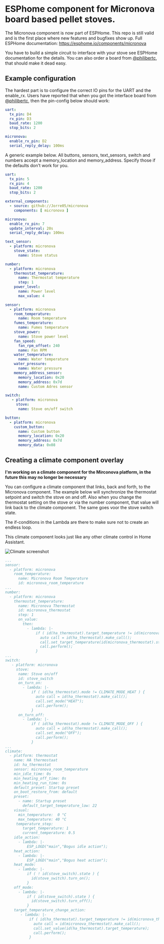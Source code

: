 # ESPhome component for Micronova board based pellet stoves. 

The Micronova component is now part of ESPHome. This repo is still valid and is the first place where new features and bugfixes show up.
Full ESPHome documentation: https://esphome.io/components/micronova

You have to build a simple circuit to interface with your stove see ESPHome documentation for the details. You can also order a board from 
[@philibertc](https://github.com/philibertc), that should make it dead easy.

## Example configuration

The hardest part is to configure the correct IO pins for the UART and the enable_rx. 
Users have reported that when you got the interface board from [@philibertc](https://github.com/philibertc), then the pin-config below should work:

```yaml
uart:
  tx_pin: D4
  rx_pin: D3
  baud_rate: 1200
  stop_bits: 2

micronova:
  enable_rx_pin: D2
  serial_reply_delay: 100ms
```

A generic example below. All buttons, sensors, text_sensors, switch and numbers accept a memory_location and memory_address. Specify those if the defaults don't work for you.

```yaml
uart:
  tx_pin: 5
  rx_pin: 4
  baud_rate: 1200
  stop_bits: 2

external_components:
  - source: github://Jorre05/micronova
    components: [ micronova ]

micronova:
  enable_rx_pin: 7
  update_interval: 20s
  serial_reply_delay: 100ms

text_sensor:
  - platform: micronova
    stove_state:
      name: Stove status

number:
  - platform: micronova
    thermostat_temperature:
      name: Thermostat temperature
      step: 1
    power_level:
      name: Power level
      max_value: 4

sensor:
  - platform: micronova
    room_temperature:
      name: Room temperature
    fumes_temperature:
      name: Fumes temperature
    stove_power:
      name: Stove power level
    fan_speed:
      fan_rpm_offset: 240
      name: Fan RPM
    water_temperature:
      name: Water temperature
    water_pressure:
      name: Water pressure
    memory_address_sensor:
      memory_location: 0x20
      memory_address: 0x7d
      name: Custom Adres sensor

switch:
   - platform: micronova
     stove:
      name: Stove on/off switch

button:
  - platform: micronova
    custom_button:
      name: Custom button
      memory_location: 0x20
      memory_address: 0x7d
      memory_data: 0x08

```

## Creating a climate component overlay

**I'm working on a climate component for the Mirconova platform, in the future this may no longer be necessary**

You can configure a climate component that links, back and forth, to the Micronova component. The example below will synchronize the thermostat setpoint and switch the stove on and off. Also when you change the thermostat setting on the stove or via the number component, that value will link back to the climate component. The same goes voor the stove switch state. 

  The if-conditions in the Lambda are there to make sure not to create an endless loop.

  This climate component looks just like any other climate control in Home Assistant.

![Climate screenshot](images/climate_pellet.png?raw=true "Climate overlay")

```yaml
...
sensor:
  - platform: micronova
    room_temperature:
      name: Micronova Room Temperature
      id: micronova_room_temperature
...
number:
  - platform: micronova
    thermostat_temperature:
      name: Micronova Thermostat
      id: micronova_thermostat
      step: 1
      on_value:
        then:
          - lambda: |-
              if ( id(ha_thermostat).target_temperature != id(micronova_thermostat).state ) {
                auto call = id(ha_thermostat).make_call();
                call.set_target_temperature(id(micronova_thermostat).state);
                call.perform();
              }
...
switch:
   - platform: micronova
     stove:
      name: Stove on/off
      id: stove_switch
      on_turn_on:
        - lambda: |-
            if ( id(ha_thermostat).mode != CLIMATE_MODE_HEAT ) {
              auto call = id(ha_thermostat).make_call();
              call.set_mode("HEAT");
              call.perform();
            }
      on_turn_off:
        - lambda: |-
            if ( id(ha_thermostat).mode != CLIMATE_MODE_OFF ) {
              auto call = id(ha_thermostat).make_call();
              call.set_mode("OFF");
              call.perform();
            }
...
climate:
  - platform: thermostat
    name: HA thermostaat
    id: ha_thermostat
    sensor: micronova_room_temperature
    min_idle_time: 0s
    min_heating_off_time: 0s
    min_heating_run_time: 0s
    default_preset: Startup preset
    on_boot_restore_from: default
    preset:
      - name: Startup preset
        default_target_temperature_low: 22
    visual:
      min_temperature:  0 °C
      max_temperature: 40 °C
     temperature_step:
        target_temperature: 1
        current_temperature: 0.5
    idle_action:
      - lambda: |-
          ESP_LOGD("main","Bogus idle action");
    heat_action:
      - lambda: |-
          ESP_LOGD("main","Bogus heat action");
    heat_mode:
      - lambda: |-
          if ( ! id(stove_switch).state ) {
            id(stove_switch).turn_on();
          }
    off_mode:
      - lambda: |-
          if ( id(stove_switch).state ) {
            id(stove_switch).turn_off();
          }
    target_temperature_change_action:
       - lambda: |-
           if ( id(ha_thermostat).target_temperature != id(micronova_thermostat).state ) {
             auto call = id(micronova_thermostat).make_call();
             call.set_value(id(ha_thermostat).target_temperature);
             call.perform();
           }
```
